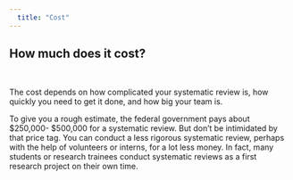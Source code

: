 ```yaml
---
  title: "Cost"
---
```



## How much does it cost?

<br>



The cost depends on how complicated your systematic review is, how quickly you need to get it done, and how big your team is.

To give you a rough estimate, the federal government pays about $250,000- $500,000 for a systematic review. But don’t be intimidated by that price tag. You can conduct a less rigorous systematic review, perhaps with the help of volunteers or interns, for a lot less money. In fact, many students or research trainees conduct systematic reviews as a first research project on their own time. 



